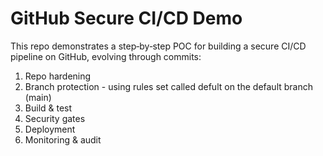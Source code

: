 <!-- README.md -->
# GitHub Secure CI/CD Demo

This repo demonstrates a step‑by‑step POC for building a secure CI/CD pipeline on GitHub, evolving through commits:

1. Repo hardening
2. Branch protection - using rules set called defult on the default branch (main)
3. Build & test
4. Security gates
5. Deployment
6. Monitoring & audit
